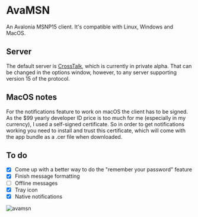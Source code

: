 # AvaMSN
An Avalonia MSNP15 client. It's compatible with Linux, Windows and MacOS.

## Server
The default server is [CrossTalk](https://crosstalk.hiden.cc), which is currently in private alpha. That can be changed in the options window, however, to any server supporting version 15 of the protocol.

## MacOS notes
For the notifications feature to work on macOS the client has to be signed. As the $99 yearly developer ID  price is too much for me (especially in my currency), I used a self-signed certificate. So in order to get notifications working you need to install and trust this certificate, which will come with the app bundle as a .cer file when downloaded.

## To do
- [x] Come up with a better way to do the "remember your password" feature
- [x] Finish message formatting
- [ ] Offline messages
- [x] Tray icon
- [x] Native notifications

![avamsn](https://github.com/campos02/AvaMSN/assets/45215327/063441f5-008e-4885-a227-a16eb21e7c74)
